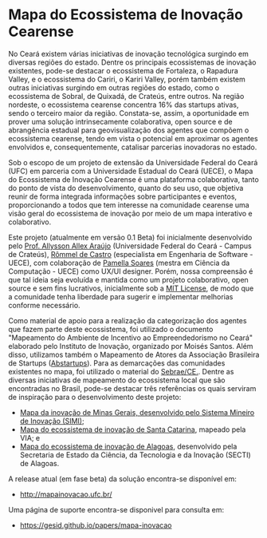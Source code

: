 # Mapa do Ecossistema de Inovação Cearense

No Ceará existem várias iniciativas de inovação tecnológica surgindo em diversas regiões do estado. Dentre os principais ecossistemas de inovação existentes, pode-se destacar o ecossistema de Fortaleza, o Rapadura Valley, e o ecossistema do Cariri, o Kariri Valley, porém também existem outras iniciativas surgindo em outras regiões do estado, como o ecossistema de Sobral, de Quixadá, de Crateús, entre outros. Na região nordeste, o ecossistema cearense concentra 16% das startups ativas, sendo o terceiro maior da região. Constata-se, assim, a oportunidade em prover uma solução intrinsecamente colaborativa, open source e de abrangência estadual para geovisualização dos agentes que compõem o ecossistema cearense, tendo em vista o potencial em aproximar os agentes envolvidos e, consequentemente, catalisar parcerias inovadoras no estado.

Sob o escopo de um projeto de extensão da Universidade Federal do Ceará (UFC) em parceria com a Universidade Estadual do Ceará (UECE), o Mapa do Ecossistema de Inovação Cearense é uma plataforma colaborativa, tanto do ponto de vista do desenvolvimento, quanto do seu uso, que objetiva reunir de forma integrada informações sobre participantes e eventos, proporcionando a todos que tem interesse na comunidade cearense uma visão geral do ecossistema de inovação por meio de um mapa interativo e colaborativo. 

Este projeto (atualmente em versão 0.1 Beta) foi inicialmente desenvolvido pelo  <a href="http://crateus.ufc.br/allysson" target="_blank" rel="noopener noreferrer">Prof. Allysson Allex Araújo</a> (Universidade Federal do Ceará - Campus de Crateús), <a href="https://www.linkedin.com/in/r%C3%B4mmel-de-castro/" target="_blank" rel="noopener noreferrer">Rômmel de Castro</a> (especialista em Engenharia de Software - UECE), com colaboração de <a href="https://www.linkedin.com/in/pamellasoaresds/" target="_blank" rel="noopener noreferrer">Pamella Soares</a> (mestra em Ciência da Computação - UECE) como UX/UI designer. Porém, nossa compreensão é que tal ideia seja evoluída e mantida como um projeto colaborativo, open source e sem fins lucrativos, inicialmente sob a <a href="https://opensource.org/licenses/MIT">MIT License</a>, de modo que a comunidade tenha liberdade para sugerir e implementar melhorias conforme necessário.

Como material de apoio para a realização da categorização dos agentes que fazem parte deste ecossistema, foi utilizado o documento "Mapeamento do Ambiente de Incentivo ao Empreendedorismo no Ceará" elaborado pelo Instituto de Inovação, organizado por Moisés Santos. Além disso, utilizamos também o Mapeamento de Atores da Associação Brasileira de Startups (<a href="https://abstartups.com.br/">Abstartups</a>). Para as demarcações das comunidades existentes no mapa, foi utilizado o material do <a href="https://www.sebrae.com.br/sites/PortalSebrae/ufs/ce/institucional/atuacao-sebrae-no-ceara,039c6c20d354e410VgnVCM1000003b74010aRCRD">Sebrae/CE.</a>. Dentre as diversas iniciativas de mapeamento do ecossistema local que são encontradas no Brasil, pode-se destacar três referências os quais serviram de inspiração para o desenvolvimento deste projeto:
- <a href="http://www.simi.org.br/mapa">Mapa da inovação de Minas Gerais, desenvolvido pelo Sistema Mineiro de Inovação (SIMI)</a>;
- <a href="https://via.ufsc.br/mapas-da-via/">Mapa do ecossistema de inovação de Santa Catarina</a>, mapeado pela VIA; e
- <a href="http://mapainovacao.secti.al.gov.br/">Mapa do ecossistema de inovação de Alagoas</a>, desenvolvido pela Secretaria de Estado da Ciência, da Tecnologia e da Inovação (SECTI) de Alagoas.

A release atual (em fase beta) da solução encontra-se disponível em:

- http://mapainovacao.ufc.br/

Uma página de suporte encontra-se disponivel para consulta em:

- https://gesid.github.io/papers/mapa-inovacao
